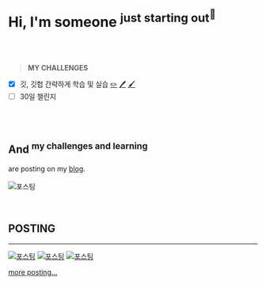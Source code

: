 <br><br><br>
# Hi, I'm **someone** <sup>just starting out<sup/>🤳 <br><br><br>
>**MY CHALLENGES** 
- [x] 깃, 깃헙 간략하게 학습 및 실습 [✏️](https://blog.naver.com/xpsxm225/222849085904) [🖊️](https://blog.naver.com/xpsxm225/222849320374) [🖌️](https://blog.naver.com/xpsxm225/222850863602)
- [ ] 30일 챌린지 <br><br><br><br>
## And <sup>my challenges and learning<sup/> 
are posting on my [blog](https://blog.naver.com/xpsxm225). <br><br>![포스팅](https://user-images.githubusercontent.com/111328823/185085553-b674d16d-bffa-43c3-b012-05a11c6571b5.png)<br><br><br>

## POSTING
___
[![포스팅](https://user-images.githubusercontent.com/111328823/185082858-f089bf1f-139b-40e8-82a6-2a8b2c82c467.png)](https://blog.naver.com/xpsxm225/222849085904) [![포스팅](https://user-images.githubusercontent.com/111328823/185082858-f089bf1f-139b-40e8-82a6-2a8b2c82c467.png)](https://blog.naver.com/xpsxm225/222849320374) [![포스팅](https://user-images.githubusercontent.com/111328823/185082858-f089bf1f-139b-40e8-82a6-2a8b2c82c467.png)](https://blog.naver.com/xpsxm225/222850863602)




[more posting...](https://blog.naver.com/xpsxm225) <br><br><br><br><br><br><br><br><br>
